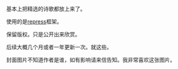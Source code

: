 基本上把精选的诗歌都放上来了。

使用的是[repress](https://rspress.dev/zh/)框架。

保留版权。只是公开出来欣赏。

后续大概几个月或者一年更新一次。就这些。

封面图片不知道作者是谁，如有影响请来信告知。我非常喜欢这张图片。
